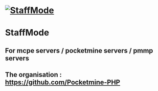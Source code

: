 # [![StaffMode](https://i.imgur.com/FaxbsCT.png)]()
# StaffMode
## For mcpe servers / pocketmine servers / pmmp servers
## The organisation : https://github.com/Pocketmine-PHP

